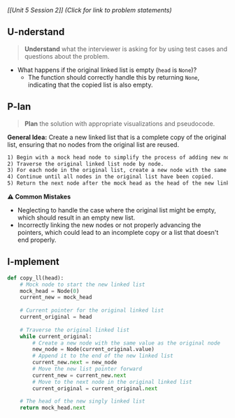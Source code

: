 *[[Unit 5 Session 2]] (Click for link to problem statements)*

## U-nderstand
 
> **Understand** what the interviewer is asking for by using test cases and questions about the problem.

- What happens if the original linked list is empty (`head` is `None`)?
  - The function should correctly handle this by returning `None`, indicating that the copied list is also empty.

## P-lan

> **Plan** the solution with appropriate visualizations and pseudocode.

**General Idea:** Create a new linked list that is a complete copy of the original list, ensuring that no nodes from the original list are reused.

```markdown
1) Begin with a mock head node to simplify the process of adding new nodes to the new linked list.
2) Traverse the original linked list node by node.
3) For each node in the original list, create a new node with the same value and link it to the new list.
4) Continue until all nodes in the original list have been copied.
5) Return the next node after the mock head as the head of the new linked list.
```

**⚠️ Common Mistakes**

- Neglecting to handle the case where the original list might be empty, which should result in an empty new list.
- Incorrectly linking the new nodes or not properly advancing the pointers, which could lead to an incomplete copy or a list that doesn't end properly.

## I-mplement

```python
def copy_ll(head):
    # Mock node to start the new linked list
    mock_head = Node(0)
    current_new = mock_head
    
    # Current pointer for the original linked list
    current_original = head
    
    # Traverse the original linked list
    while current_original:
        # Create a new node with the same value as the original node
        new_node = Node(current_original.value)
        # Append it to the end of the new linked list
        current_new.next = new_node
        # Move the new list pointer forward
        current_new = current_new.next
        # Move to the next node in the original linked list
        current_original = current_original.next
    
    # The head of the new singly linked list
    return mock_head.next
```
